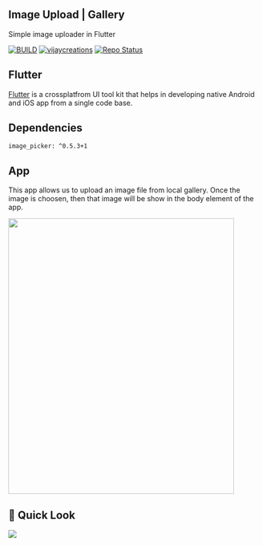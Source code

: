 ## Image Upload | Gallery

Simple image uploader in Flutter

[![BUILD](https://img.shields.io/badge/Build-OK-<COLOR>.svg)](https://github.com/vijayinyoutube/imageupload)  [![vijaycreations](https://img.shields.io/website-up-vijaycreations-green-orange/http/cv.lbesson.qc.to.svg)](https://www.youtube.com/channel/UCBC_Z7jla1GSITcqLKAtPxQ) [![Repo Status](https://img.shields.io/badge/RepoStatus-Active-blue.svg)](https://github.com/vijayinyoutube/imageupload)

## Flutter
[Flutter](https://flutter.dev/) is a crossplatfrom UI tool kit that helps in developing native Android and iOS app from a single code base.

## Dependencies
```
image_picker: ^0.5.3+1
```

## App
 This app allows us to upload an image file from local gallery. Once the image is choosen, then that image will be show in the body element of the app.

<img src="https://user-images.githubusercontent.com/58719230/89412969-9aea8f00-d745-11ea-9e4a-7e94bcb2e80f.png" width="450" height="550">


## :mag_right: Quick Look  
<img src="https://user-images.githubusercontent.com/58719230/89413217-12b8b980-d746-11ea-89d9-b456030b304d.png" >
